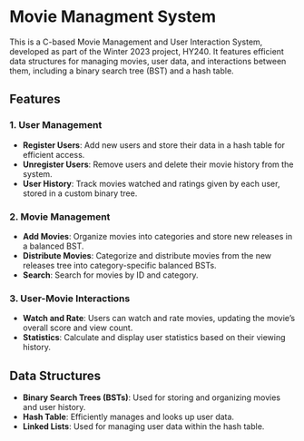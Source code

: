 # Movie Managment System
This is a C-based Movie Management and User Interaction System, developed as part of the Winter 2023 project, HY240. It features efficient data structures for managing movies, user data, and interactions between them, including a binary search tree (BST) and a hash table.

## Features

### 1. User Management
- **Register Users**: Add new users and store their data in a hash table for efficient access.
- **Unregister Users**: Remove users and delete their movie history from the system.
- **User History**: Track movies watched and ratings given by each user, stored in a custom binary tree.

### 2. Movie Management
- **Add Movies**: Organize movies into categories and store new releases in a balanced BST.
- **Distribute Movies**: Categorize and distribute movies from the new releases tree into category-specific balanced BSTs.
- **Search**: Search for movies by ID and category.

### 3. User-Movie Interactions
- **Watch and Rate**: Users can watch and rate movies, updating the movie’s overall score and view count.
- **Statistics**: Calculate and display user statistics based on their viewing history.

## Data Structures
- **Binary Search Trees (BSTs)**: Used for storing and organizing movies and user history.
- **Hash Table**: Efficiently manages and looks up user data.
- **Linked Lists**: Used for managing user data within the hash table.
